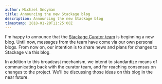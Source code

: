 ```yaml
---
author: Michael Snoyman
title: Announcing the new Stackage blog
description: Announcing the new Stackage blog
timestamp: 2018-01-28T11:25:00Z
---
```


I'm happy to announce that the
[Stackage Curator team](https://github.com/fpco/stackage/blob/master/CURATORS.md)
is beginning a new blog. Until now, messages from the team have come
via our own personal blogs. From now on, our intention is to share
news and plans for changes to Stackage via this blog.

In addition to this broadcast mechanism, we intend to standardize
means of communicating back with the curator team, and for reaching
consensus on changes to the project. We'll be discussing those ideas
on this blog in the near future.
